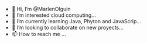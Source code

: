 - 👋 Hi, I’m @MarlenOlguin
- 👀 I’m interested cloud computing...
- 🌱 I’m currently learning Java, Phyton and JavaScrip...
- 💞️ I’m looking to collaborate on new proyects...
- 📫 How to reach me ...

<!---
MarlenOlguin/MarlenOlguin is a ✨ special ✨ repository because its `README.md` (this file) appears on your GitHub profile.
You can click the Preview link to take a look at your changes.
--->

